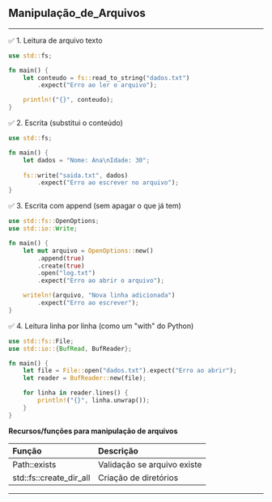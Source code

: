 ## Manipulação_de_Arquivos
---


✅ 1. Leitura de arquivo texto
```rust
use std::fs;

fn main() {
    let conteudo = fs::read_to_string("dados.txt")
        .expect("Erro ao ler o arquivo");

    println!("{}", conteudo);
}
```

✅ 2. Escrita (substitui o conteúdo)
```rust
use std::fs;

fn main() {
    let dados = "Nome: Ana\nIdade: 30";
    
    fs::write("saida.txt", dados)
        .expect("Erro ao escrever no arquivo");
}
```

✅ 3. Escrita com append (sem apagar o que já tem)
```rust
use std::fs::OpenOptions;
use std::io::Write;

fn main() {
    let mut arquivo = OpenOptions::new()
        .append(true)
        .create(true)
        .open("log.txt")
        .expect("Erro ao abrir o arquivo");

    writeln!(arquivo, "Nova linha adicionada")
        .expect("Erro ao escrever");
}
```

✅ 4. Leitura linha por linha (como um "with" do Python)
```rust
use std::fs::File;
use std::io::{BufRead, BufReader};

fn main() {
    let file = File::open("dados.txt").expect("Erro ao abrir");
    let reader = BufReader::new(file);

    for linha in reader.lines() {
        println!("{}", linha.unwrap());
    }
}
```

**Recursos/funções para manipulação de arquivos**

|Função|Descrição|
|:-|:-|
|Path::exists|Validação se arquivo existe|
|std::fs::create_dir_all|Criação de diretórios|
---